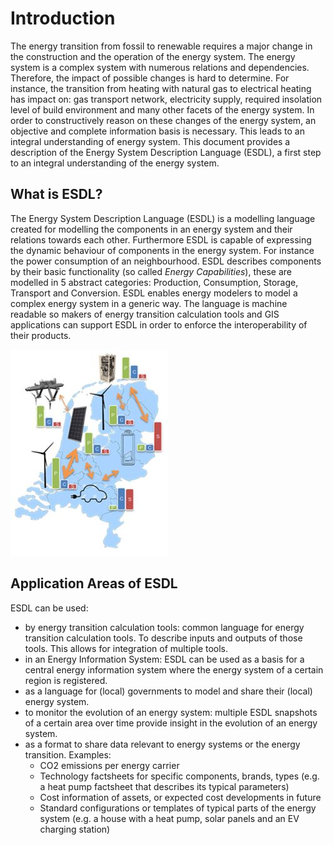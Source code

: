 # Introduction

The energy transition from fossil to renewable requires a major change in the construction and the operation of the energy system. The energy system is a complex system with numerous relations and dependencies. Therefore, the impact of possible changes is hard to determine. For instance, the transition from heating with natural gas to electrical heating has impact on: gas transport network, electricity supply, required insolation level of build environment and many other facets of the energy system. In order to constructively reason on these changes of the energy system, an objective and complete information basis is necessary.  This leads to an integral understanding of energy system. This document provides a description of the Energy System Description Language \(ESDL\), a first step to an integral understanding of the energy system.

## What is ESDL?

The Energy System Description Language \(ESDL\) is a modelling language created for modelling the components in an energy system and their relations towards each other. Furthermore ESDL is capable of expressing the dynamic behaviour of components in the energy system. For instance the power consumption of an neighbourhood. ESDL describes components by their basic functionality \(so called _Energy Capabilities_\), these are modelled in 5 abstract categories: Production, Consumption, Storage, Transport and Conversion. ESDL enables energy modelers to model a complex energy system in a generic way. The language is machine readable so makers of energy transition calculation tools and GIS applications can support ESDL in order to enforce the interoperability of their products.

![](./Images/ESDL.JPG)

## Application Areas of ESDL

ESDL can be used:

* by energy transition calculation tools: common language for energy transition calculation tools. To describe inputs and outputs of those tools.
  This allows for integration of multiple tools.
* in an Energy Information System: ESDL can be used as a basis for a central energy information system where the energy system of a certain region is registered.
* as a language for \(local\) governments to model and share their \(local\) energy system.
* to monitor the evolution of an energy system: multiple ESDL snapshots of a certain area over time provide insight in the evolution of an energy system.
* as a format to share data relevant to energy systems or the energy transition. Examples:
  * CO2 emissions per energy carrier
  * Technology factsheets for specific components, brands, types \(e.g. a heat pump factsheet that describes its typical parameters\)
  * Cost information of assets, or expected cost developments in future
  * Standard configurations or templates of typical parts of the energy system \(e.g. a house with a heat pump, solar panels and an EV charging station\)

##



